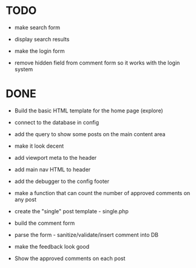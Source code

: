 TODO
====

* make search form
* display search results

* make the login form

* remove hidden field from comment form so it works with the login system


DONE
====

* Build the basic HTML template for the home page (explore)
* connect to the database in config
* add the query to show some posts on the main content area
* make it look decent

* add viewport meta to the header
* add main nav HTML to header
* add the debugger to the config footer
* make a function that can count the number of approved comments on any post

* create the "single" post template - single.php
* build the comment form
* parse the form - sanitize/validate/insert comment into DB
* make the feedback look good
* Show the approved comments on each post
